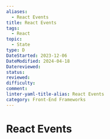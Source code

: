 ```yaml
---
aliases:
  - React Events
title: React Events
tags:
  - React
topic:
  - State
type: D
DateStarted: 2023-12-06
DateModified: 2024-04-18
Datereviewed: 
status: 
reviewed: 
difficulty: 
comment: 
linter-yaml-title-alias: React Events
category: Front-End Frameworks
---
```


# React Events






